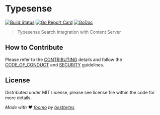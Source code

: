# Typesense
[![Build Status](https://github.com/foomo/typesense/actions/workflows/test.yml/badge.svg?branch=main&event=push)](https://github.com/foomo/typesense/actions/workflows/test.yml)
[![Go Report Card](https://goreportcard.com/badge/github.com/foomo/typesense)](https://goreportcard.com/report/github.com/foomo/typesense)
[![GoDoc](https://godoc.org/github.com/foomo/typesense?status.svg)](https://godoc.org/github.com/foomo/typesense)

> Typesense Search integration with Content Server

## How to Contribute

Please refer to the [CONTRIBUTING](.github/CONTRIBUTING.md) details and follow the [CODE_OF_CONDUCT](.github/CODE_OF_CONDUCT.md) and [SECURITY](.github/SECURITY.md) guidelines.

## License

Distributed under MIT License, please see license file within the code for more details.

_Made with ♥ [foomo](https://www.foomo.org) by [bestbytes](https://www.bestbytes.com)_
